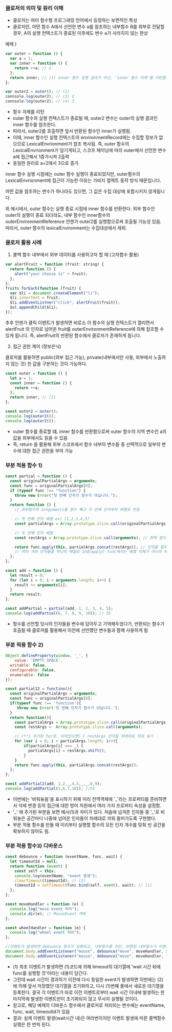 ### 클로저의 의미 및 원리 이해

- 클로저는 여러 함수형 프로그래밍 언어에서 등장하는 보편적인 특성
- 클로저란, 어떤 함수 A에서 선언한 변수 a를 참조하는 내부함수 B를 외부로 전달할 경우, A의 실행 컨텍스트가 종료된 이후에도 변수 a가 사라지지 않는 현상

예제 )

```javascript
var outer = function () {
  var a = 1;
  var inner = function () {
    return ++a; // 2
  };
  return inner; // (1) inner 함수 실행 결과가 아닌, 'inner 함수 자체'를 리턴함.
};

var outer2 = outer(); // (2)
connsole.log(outer2); // (3) 2
connsole.log(outer2); // (4) 3
```

- 함수 자체를 리턴
- outer 함수의 실행 컨텍스트가 종료될 때, outer2 변수는 outer의 실행 결과인 inner 함수를 참조한다.
- 따라서, outer2를 호출하면 앞서 반환된 함수인 inner가 실행됨.
- 이때, inner 함수인 실행 컨텍스트의 environmentRecord에는 수집할 정보가 없으므로 LexicalEnvrionment가 참조 복사됨. 즉, outer 함수의 LexicalEnvrionment가 담기게되고, 스코프 체이닝에 따라 outer에서 선언한 변수 a에 접근해서 1증가시켜 2출력
- 동일한 원리로 a=2에서 3으로 증가

inner 함수 실행 시점에는 outer 함수 실행이 종료되었지만, outer함수의 LexicalEnvrionment에 접근이 가능한 이유는 가비지 컬렉트 동작 방식 때문입니다.

어떤 값을 참조하는 변수가 하나라도 있으면, 그 값은 수집 대상에 포함시키지 않게됩니다.

위 예시에서, outer 함수는 실행 종료 시점에 inner 함수를 반환한다. 외부 함수인 outer의 실행이 종료 되더라도, 내부 함수인 inner함수의 outerEnvironmentReference 언젠가 outer2를 실행함으로써 호출될 가능성 있음. 따라서, outer 함수의 lexicalEnvironment는 수집대상에서 제외.

### 클로저 활용 사례

1. 콜백 함수 내부에서 외부 데이터를 사용하고자 할 때 (고차함수 활용)

```javascript
var alertFruit = function (fruit: string) {
  return function () {
    alert("your choice is" + fruit);
  };
};
fruits.forEach(function (fruit) {
  var $li = document.createElement("li");
  $li.innerText = fruit;
  $li.addEventListner("click", alertFruit(fruit));
  $ul.appendChild($li);
});
```

추후 언젠가 클릭 이벤트가 발생하면 비로소 이 함수의 실행 컨텍스트가 열리면서 alertFruit 의 인자로 넘어온 fruit를 outerEnvironmentReference에 의해 참조할 수 있게 됩니다. 즉, alertFruit의 반환된 함수에서 클로저가 존재하게 됩니다.

2. 접근 권한 제어 (정보은닉)

클로저를 활용하면 public(외부 접근 가능), private(내부에서만 사용, 외부에서 노출하지 않는 것) 한 값을 구분하는 것이 가능하다.

```javascript
const outer = function () {
  let a = 1;
  const inner = function () {
    return ++a;
  };
  return inner; // (1)
};

const outer2 = outer();
console.log(outer2());
console.log(outer2());
```

- outer 함수를 종료할 떄, inner 함수를 반환함으로써 outer 함수의 지역 변수인 a의 값을 외부에서도 읽을 수 있음
- 즉, return 을 활용해 외부 스코프에서 함수 내부의 변수들 중 선택적으로 일부의 변수에 대한 접근 권한을 부여 가능

### 부분 적용 함수 1)

```javascript
const partial = function () {
  const originalPartialArgs = arguments;
  const func = originalPartialArgs[0];
  if (typeof func !== "function") {
    throw new Error("첫 번째 인자가 함수가 아닙니다.");
  }
  return function () {
    // 외부함수의 areguments를 함수 빼고 두 번째 인자부터 배열로 만듬

    // 첫 번째 인자 배열 ex) [1,2,3,4,5]
    const partialArgs = Array.prototype.slice.call(originalPartialArgs, 1);

    // 두 번째 인자 배열
    const restArgs = Array.prototype.slice.call(arguments); // 현재 함수의 arguments

    return func.apply(this, partialArgs.concat(restArgs)); // 인자를 합쳐서 func 실행
    // 여러 개의 인자들을 하나의 배열로 보냄(apply) func에서는 배열 자체가 아니라 배열 속 원소들을 인자로 받음
  };
};

const add = function () {
  let result = 0;
  for (let i = 0; i < arguments.length; i++) {
    result += arguments[i];
  }
  return result;
};

const addPartial = partial(add, 1, 2, 3, 4, 5);
console.log(addPartial(6, 7, 8, 9, 10)); // 55
```

- 함수를 선언할 당시의 인자들을 변수에 담아두고 기억해두었다가, 반환되는 함수가 호출될 때 클로저를 활용해서 이전에 선언했던 변수들과 함께 사용하게 됨

### 부분 적용 함수 2)

```javascript
Object.defineProperty(window, '_', {
 	value: 'EMPTY_SPACE',
  writable: false,
  configurable: false,
  enumerable: false
});

const partial12 = functino(){
  const originalPartialArgs = arguments;
  const func = originalPartialArgs[0];
  if(typeof func !== 'function'){
     throw new Error('첫 번째 인자가 함수가 아닙니다.');
  }
  return function(){
    const partialArgs = Array.prototype.slice.call(originalPartialArgs, 1);
    const restArgs =  Array.prototype.slice.call(arguments);

    // (**) 추가된 for문. 비어있으면(_) restArgs 인자들 차례대로 끼워 넣기
    for (var i = 0; i < partialArgs.length; i++){
      	if(partialArgs[i] === _) {
          partialArgs[i] = restArgs.shift();
        }
    }
    return func.apply(this, partialArgs.concat(restArgs));
  };
};

const addPartial2(add, 1,2,_,4,5,_,_,8,9);
console.log(addPartial(3,6,7,10)); //55
```

- 이번에는 '비워놓음'을 표시하기 위해 미리 전역객체에 '\_'라는 프로퍼티를 준비하면서 삭제 변경 등의 접근에 대한 방어 차원에서 여러 가지 프로퍼티 속성을 설정함.
- '\_' 에 추가된 부분을 보면 예시(1)과 차이가 있다. 처음에 넘겨준 인자들 중 '\_'로 비워놓은 공간마다 나중에 넘어온 인자들이 차례대로 끼워 들어가도록 구현했다.
- 부분 적용 함수를 만들 때 미리부터 실행할 함수의 모든 인자 개수를 맞춰 빈 공간을 확보하지 않아도 됨.

### 부분 적용 함수3) 디바운스

```javascript
const debounce = function (eventName, func, wait) {
  let timeoutId = null;
  return function (event) {
    const self = this;
    console.log(eventName, "event 발생");
    clearTimeout(timeoutId); // (2)
    timeoutId = setTimeout(func.bind(self, event), wait); // (1)
  };
};

const moveHandler = function (e) {
  console.log("move event 처리");
  console.dir(e); // MouseEvent 객체
};

const wheelHandler = function (e) {
  console.log("wheel event 처리");
};

//이벤트가 발생하면 debounce 함수가 실행되고, 내부함수를 리턴, 반환된 내부함수가 이벤트 핸들러가 된다.
document.body.addEventListener("mouse", debounce("move", moveHandler, 500));
document.body.addEventListener("mouse", debounce("move", moveHandler, 700));
```

- (1) 최초 이벤트가 발생하면 (1)코드에 의해 timeout의 대기열에 'wait 시간 뒤에 func를 실행할 것'이라는 내용이 담긴다.
- 그런데 wait 시간이 경과하기 이전에 다시 동일한 event가 발생하면 이번에는 (2)에 의해 앞서 저장했던 대기열을 초기화하고, 다시 (1)번째 줄에서 새로운 대기열을 등록한다. 결국 각 이벤트가 바로 이전 이벤트로부터 wait 시간 이내에 발생하는 한 마지막에 발생한 이벤트만이 초기화되지 않고 무사히 실행될 것이다.
- 참고로, 해당 예제의 디바운스 함수에서 클로저로 처리되는 변수에는 eventName, func, wait, timeoutId가 있음
- 결과: 실제 이벤트 발생(wait시간 내)은 여러번이지만 이벤트 발생에 따른 콜백함수 실행은 한 번씩 된다.
